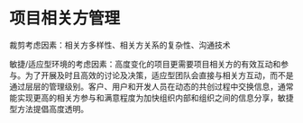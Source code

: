 # 项目相关方管理
裁剪考虑因素：相关方多样性、相关方关系的复杂性、沟通技术

敏捷/适应型环境的考虑因素：高度变化的项目更需要项目相关方的有效互动和参与。为了开展及时且高效的讨论及决策，适应型团队会直接与相关方互动，而不是通过层层的管理级别。客户、用户和开发人员在动态的共创过程中交换信息，通常能实现更高的相关方参与和满意程度为加快组织内部和组织之间的信息分享，敏捷型方法提倡高度透明。